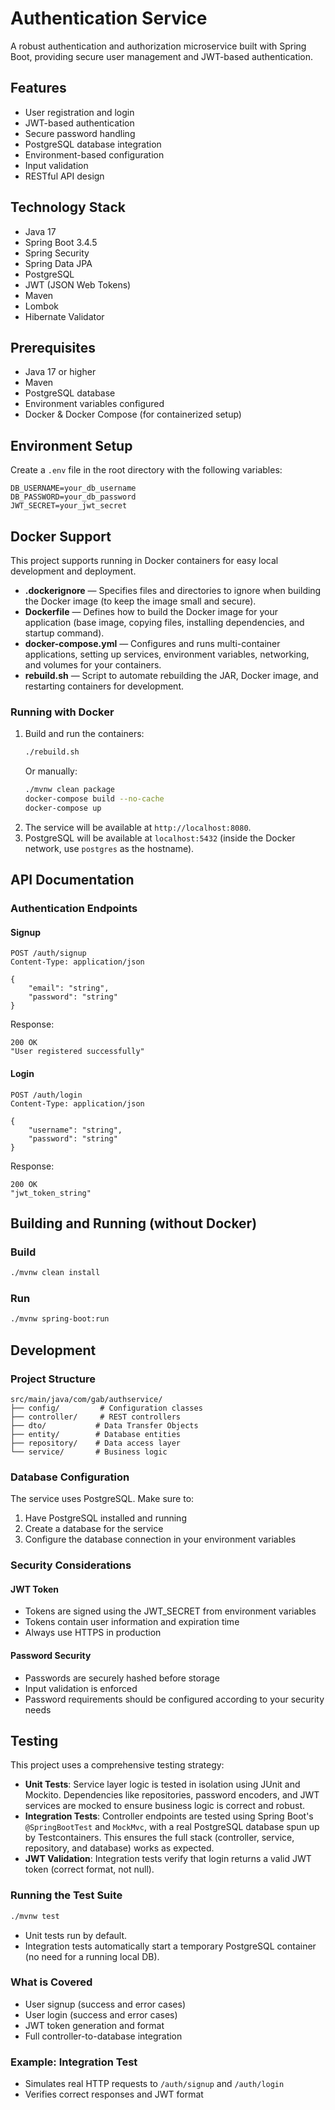 # Authentication Service

A robust authentication and authorization microservice built with Spring Boot, providing secure user management and JWT-based authentication.

## Features

- User registration and login
- JWT-based authentication
- Secure password handling
- PostgreSQL database integration
- Environment-based configuration
- Input validation
- RESTful API design

## Technology Stack

- Java 17
- Spring Boot 3.4.5
- Spring Security
- Spring Data JPA
- PostgreSQL
- JWT (JSON Web Tokens)
- Maven
- Lombok
- Hibernate Validator

## Prerequisites

- Java 17 or higher
- Maven
- PostgreSQL database
- Environment variables configured
- Docker & Docker Compose (for containerized setup)

## Environment Setup

Create a `.env` file in the root directory with the following variables:

```env
DB_USERNAME=your_db_username
DB_PASSWORD=your_db_password
JWT_SECRET=your_jwt_secret
```

## Docker Support

This project supports running in Docker containers for easy local development and deployment.

- **.dockerignore** — Specifies files and directories to ignore when building the Docker image (to keep the image small and secure).
- **Dockerfile** — Defines how to build the Docker image for your application (base image, copying files, installing dependencies, and startup command).
- **docker-compose.yml** — Configures and runs multi-container applications, setting up services, environment variables, networking, and volumes for your containers.
- **rebuild.sh** — Script to automate rebuilding the JAR, Docker image, and restarting containers for development.

### Running with Docker

1. Build and run the containers:
   ```bash
   ./rebuild.sh
   ```
   Or manually:
   ```bash
   ./mvnw clean package
   docker-compose build --no-cache
   docker-compose up
   ```
2. The service will be available at `http://localhost:8080`.
3. PostgreSQL will be available at `localhost:5432` (inside the Docker network, use `postgres` as the hostname).

## API Documentation

### Authentication Endpoints

#### Signup
```http
POST /auth/signup
Content-Type: application/json

{
    "email": "string",
    "password": "string"
}
```

Response:
```http
200 OK
"User registered successfully"
```

#### Login
```http
POST /auth/login
Content-Type: application/json

{
    "username": "string",
    "password": "string"
}
```

Response:
```http
200 OK
"jwt_token_string"
```

## Building and Running (without Docker)

### Build
```bash
./mvnw clean install
```

### Run
```bash
./mvnw spring-boot:run
```

## Development

### Project Structure
```
src/main/java/com/gab/authservice/
├── config/         # Configuration classes
├── controller/     # REST controllers
├── dto/           # Data Transfer Objects
├── entity/        # Database entities
├── repository/    # Data access layer
└── service/       # Business logic
```

### Database Configuration
The service uses PostgreSQL. Make sure to:
1. Have PostgreSQL installed and running
2. Create a database for the service
3. Configure the database connection in your environment variables

### Security Considerations

#### JWT Token
- Tokens are signed using the JWT_SECRET from environment variables
- Tokens contain user information and expiration time
- Always use HTTPS in production

#### Password Security
- Passwords are securely hashed before storage
- Input validation is enforced
- Password requirements should be configured according to your security needs

## Testing

This project uses a comprehensive testing strategy:

- **Unit Tests**: Service layer logic is tested in isolation using JUnit and Mockito. Dependencies like repositories, password encoders, and JWT services are mocked to ensure business logic is correct and robust.
- **Integration Tests**: Controller endpoints are tested using Spring Boot's `@SpringBootTest` and `MockMvc`, with a real PostgreSQL database spun up by Testcontainers. This ensures the full stack (controller, service, repository, and database) works as expected.
- **JWT Validation**: Integration tests verify that login returns a valid JWT token (correct format, not null).

### Running the Test Suite

```bash
./mvnw test
```

- Unit tests run by default.
- Integration tests automatically start a temporary PostgreSQL container (no need for a running local DB).

### What is Covered
- User signup (success and error cases)
- User login (success and error cases)
- JWT token generation and format
- Full controller-to-database integration

### Example: Integration Test
- Simulates real HTTP requests to `/auth/signup` and `/auth/login`
- Verifies correct responses and JWT format
